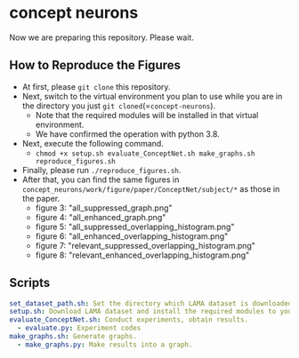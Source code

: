 # concept neurons
Now we are preparing this repository. Please wait.

## How to Reproduce the Figures
- At first, please `git clone` this repository.
- Next, switch to the virtual environment you plan to use while you are in the directory you just `git cloned`(=`concept-neurons`).
  - Note that the required modules will be installed in that virtual environment.
  - We have confirmed the operation with python 3.8.
- Next, execute the following command.
  - `chmod +x setup.sh evaluate_ConceptNet.sh make_graphs.sh reproduce_figures.sh`
- Finally, please run `./reproduce_figures.sh`.
- After that, you can find the same figures in `concept_neurons/work/figure/paper/ConceptNet/subject/*` as those in the paper.
  - figure 3: "all_suppressed_graph.png"
  - figure 4: "all_enhanced_graph.png"
  - figure 5: "all_suppressed_overlapping_histogram.png"
  - figure 6: "all_enhanced_overlapping_histogram.png"
  - figure 7: "relevant_suppressed_overlapping_histogram.png"
  - figure 8: "relevant_enhanced_overlapping_histogram.png"


## Scripts
```yaml
set_dataset_path.sh: Set the directory which LAMA dataset is downloaded. (please change the directory if you needed)
setup.sh: Download LAMA dataset and install the required modules to your virtual environment.
evaluate_ConceptNet.sh: Conduct experiments, obtain results.
  - evaluate.py: Experiment codes
make_graphs.sh: Generate graphs.
  - make_graphs.py: Make results into a graph.
```
